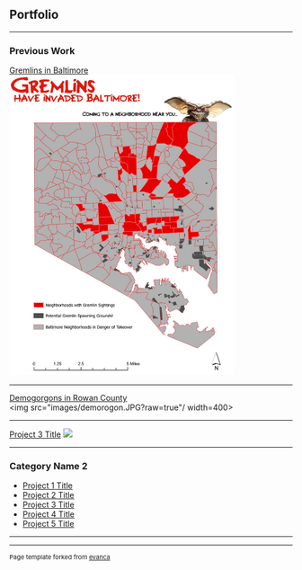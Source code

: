 ## Portfolio

---

### Previous Work 

[Gremlins in Baltimore](/pdf/gremlins_overview.pdf)
<BR><img src="images/gremlins.JPG?raw=true" width=400>

---
[Demogorgons in Rowan County](/pdf/demorogon_overview.pdf)
<BR><img src="images/demorogon.JPG?raw=true"/ width=400>

---
[Project 3 Title](http://example.com/)
<img src="images/dummy_thumbnail.jpg?raw=true"/>

---

### Category Name 2

- [Project 1 Title](http://example.com/)
- [Project 2 Title](http://example.com/)
- [Project 3 Title](http://example.com/)
- [Project 4 Title](http://example.com/)
- [Project 5 Title](http://example.com/)

---




---
<p style="font-size:11px">Page template forked from <a href="https://github.com/evanca/quick-portfolio">evanca</a></p>
<!-- Remove above link if you don't want to attibute -->
